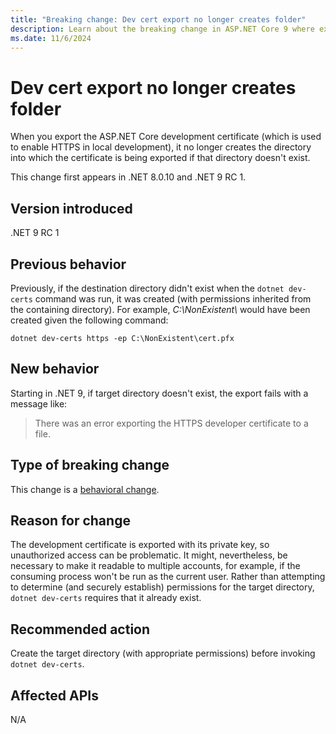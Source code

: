 ```yaml
---
title: "Breaking change: Dev cert export no longer creates folder"
description: Learn about the breaking change in ASP.NET Core 9 where exporting the development certificate no longer creates the target directory if it doesn't exist.
ms.date: 11/6/2024
---
```


# Dev cert export no longer creates folder

When you export the ASP.NET Core development certificate (which is used to enable HTTPS in local development), it no longer creates the directory into which the certificate is being exported if that directory doesn't exist.

This change first appears in .NET 8.0.10 and .NET 9 RC 1.

## Version introduced

.NET 9 RC 1

## Previous behavior

Previously, if the destination directory didn't exist when the `dotnet dev-certs` command was run, it was created (with permissions inherited from the containing directory). For example, *C:\\NonExistent\\* would have been created given the following command:

```dotnetcli
dotnet dev-certs https -ep C:\NonExistent\cert.pfx
```

## New behavior

Starting in .NET 9, if target directory doesn't exist, the export fails with a message like:

> There was an error exporting the HTTPS developer certificate to a file.

## Type of breaking change

This change is a [behavioral change](../../categories.md#behavioral-change).

## Reason for change

The development certificate is exported with its private key, so unauthorized access can be problematic. It might, nevertheless, be necessary to make it readable to multiple accounts, for example, if the consuming process won't be run as the current user. Rather than attempting to determine (and securely establish) permissions for the target directory, `dotnet dev-certs` requires that it already exist.

## Recommended action

Create the target directory (with appropriate permissions) before invoking `dotnet dev-certs`.

## Affected APIs

N/A
